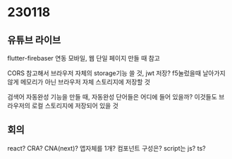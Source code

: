 # 230118



## 유튜브 라이브

flutter-firebaser 연동 모바일, 웹 단일 페이지 만들 때 참고

CORS 참고해서 브라우저 자체의 storage기능 쓸 것, jwt 저장? f5눌렀을때 날아가지 않게 메모리가 아닌 브라우저 자체 스토리지에 저장할 것

검색어 자동완성 기능을 만들 때, 자동완성 단어들은 어디에 들어 있을까?  이것들도 브라우저의 로컬 스토리지에 저장되어 있을 것



## 회의

react? CRA? CNA(next)? 앱자체를 1개? 컴포넌트 구성은?
script는 js? ts?


